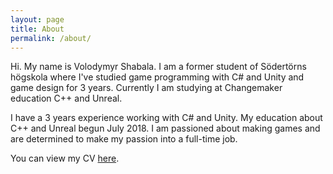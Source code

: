 ```yaml
---
layout: page
title: About
permalink: /about/
---
```

Hi. My name is Volodymyr Shabala. I am a former student of Södertörns högskola where I've studied game programming with C# and Unity and game design for 3 years. Currently I am studying at Changemaker education C++ and Unreal.

I have a 3 years experience working with C# and Unity. My education about C++ and Unreal begun July 2018. I am passioned about making games and are determined to make my passion into a full-time job.

You can view my CV [here][CV].

[CV]: {{site.url}}/Portfolio/assets/Volodymyr_CV.pdf